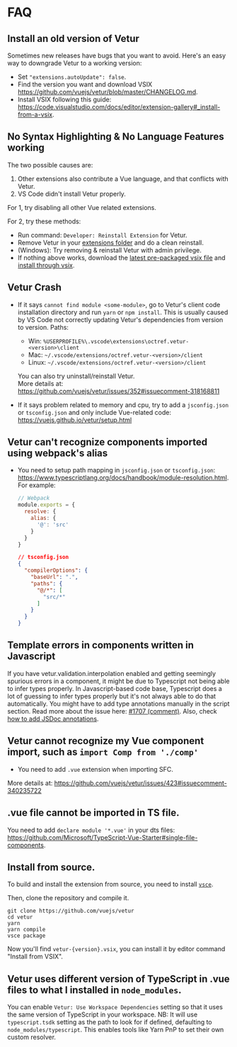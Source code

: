 # FAQ

## Install an old version of Vetur

Sometimes new releases have bugs that you want to avoid. Here's an easy way to downgrade Vetur to a working version:

- Set `"extensions.autoUpdate": false`.
- Find the version you want and download VSIX https://github.com/vuejs/vetur/blob/master/CHANGELOG.md.
- Install VSIX following this guide: https://code.visualstudio.com/docs/editor/extension-gallery#_install-from-a-vsix.

## No Syntax Highlighting & No Language Features working

The two possible causes are:

1. Other extensions also contribute a Vue language, and that conflicts with Vetur.
2. VS Code didn't install Vetur properly.

For 1, try disabling all other Vue related extensions.

For 2, try these methods:

- Run command: `Developer: Reinstall Extension` for Vetur.
- Remove Vetur in your [extensions folder](https://code.visualstudio.com/docs/editor/extension-gallery#_common-questions) and do a clean reinstall.
- (Windows): Try removing & reinstall Vetur with admin privilege.
- If nothing above works, download the [latest pre-packaged vsix file](https://github.com/vuejs/vetur/releases) and [install through vsix](https://code.visualstudio.com/docs/editor/extension-gallery#_install-from-a-vsix).

## Vetur Crash

- If it says `cannot find module <some-module>`, go to Vetur's client code installation directory and run `yarn` or `npm install`.
  This is usually caused by VS Code not correctly updating Vetur's dependencies from version to version.
  Paths:
  - Win: `%USERPROFILE%\.vscode\extensions\octref.vetur-<version>\client`
  - Mac: `~/.vscode/extensions/octref.vetur-<version>/client`
  - Linux: `~/.vscode/extensions/octref.vetur-<version>/client`

  You can also try uninstall/reinstall Vetur.  
  More details at: https://github.com/vuejs/vetur/issues/352#issuecomment-318168811

- If it says problem related to memory and cpu, try to add a `jsconfig.json` or `tsconfig.json` and only include Vue-related code: https://vuejs.github.io/vetur/setup.html

## Vetur can't recognize components imported using webpack's alias

- You need to setup path mapping in `jsconfig.json` or `tsconfig.json`: https://www.typescriptlang.org/docs/handbook/module-resolution.html. For example:

  ```js
  // Webpack
  module.exports = {
    resolve: {
      alias: {
        '@': 'src'
      }
    }
  }
  ```

  ```json
  // tsconfig.json
  {
    "compilerOptions": {
      "baseUrl": ".",
      "paths": {
        "@/*": [
          "src/*"
        ]
      }
    }
  }
  ```

## Template errors in components written in Javascript

If you have vetur.validation.interpolation enabled and getting seemingly spurious errors in a component, it might be due to Typescript not being able to infer types properly. In Javascript-based code base, Typescript does a lot of guessing to infer types properly but it's not always able to do that automatically. You might have to add type annotations manually in the script section. Read more about the issue here: [#1707 (comment)](https://github.com/vuejs/vetur/issues/1707#issuecomment-686851677). Also, check [how to add JSDoc annotations](https://www.typescriptlang.org/docs/handbook/jsdoc-supported-types.html).

## Vetur cannot recognize my Vue component import, such as `import Comp from './comp'`

- You need to add `.vue` extension when importing SFC.

More details at: https://github.com/vuejs/vetur/issues/423#issuecomment-340235722

## .vue file cannot be imported in TS file.

You need to add `declare module '*.vue'` in your dts files: https://github.com/Microsoft/TypeScript-Vue-Starter#single-file-components.

## Install from source.

To build and install the extension from source, you need to install [`vsce`](https://code.visualstudio.com/docs/extensions/publish-extension).

Then, clone the repository and compile it.

```
git clone https://github.com/vuejs/vetur
cd vetur
yarn
yarn compile
vsce package
```
  
Now you'll find `vetur-{version}.vsix`, you can install it by editor command "Install from VSIX".

## Vetur uses different version of TypeScript in .vue files to what I installed in `node_modules`.

You can enable `Vetur: Use Workspace Dependencies` setting so that it uses the same version of TypeScript in your workspace.
NB: It will use `typescript.tsdk` setting as the path to look for if defined, defaulting to `node_modules/typescript`. This enables tools like Yarn PnP to set their own custom resolver.
